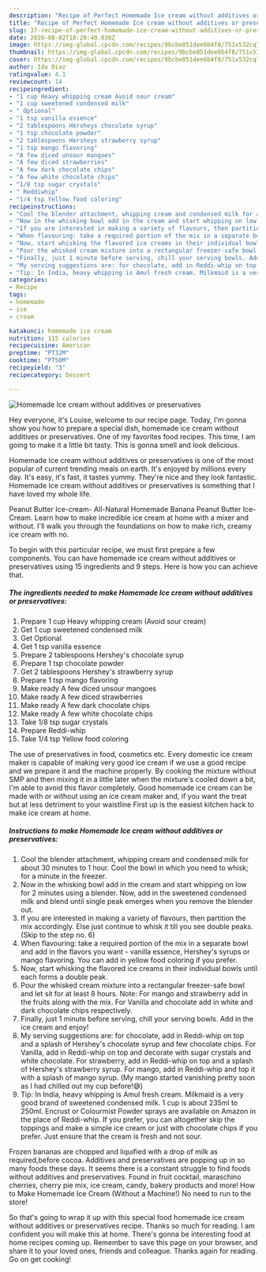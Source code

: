 ```yaml
---
description: "Recipe of Perfect Homemade Ice cream without additives or preservatives"
title: "Recipe of Perfect Homemade Ice cream without additives or preservatives"
slug: 37-recipe-of-perfect-homemade-ice-cream-without-additives-or-preservatives
date: 2020-08-02T10:28:40.038Z
image: https://img-global.cpcdn.com/recipes/9bcbe851dee6b4f8/751x532cq70/homemade-ice-cream-without-additives-or-preservatives-recipe-main-photo.jpg
thumbnail: https://img-global.cpcdn.com/recipes/9bcbe851dee6b4f8/751x532cq70/homemade-ice-cream-without-additives-or-preservatives-recipe-main-photo.jpg
cover: https://img-global.cpcdn.com/recipes/9bcbe851dee6b4f8/751x532cq70/homemade-ice-cream-without-additives-or-preservatives-recipe-main-photo.jpg
author: Ida Diaz
ratingvalue: 4.1
reviewcount: 14
recipeingredient:
- "1 cup Heavy whipping cream Avoid sour cream"
- "1 cup sweetened condensed milk"
- " Optional"
- "1 tsp vanilla essence"
- "2 tablespoons Hersheys chocolate syrup"
- "1 tsp chocolate powder"
- "2 tablespoons Hersheys strawberry syrup"
- "1 tsp mango flavoring"
- "A few diced unsour mangoes"
- "A few diced strawberries"
- "A few dark chocolate chips"
- "A few white chocolate chips"
- "1/8 tsp sugar crystals"
- " Reddiwhip"
- "1/4 tsp Yellow food coloring"
recipeinstructions:
- "Cool the blender attachment, whipping cream and condensed milk for about 30 minutes to 1 hour. Cool the bowl in which you need to whisk; for a minute in the freezer."
- "Now in the whisking bowl add in the cream and start whipping on low for 2 minutes using a blender. Now, add in the sweetened condensed milk and blend until single peak emerges when you remove the blender out."
- "If you are interested in making a variety of flavours, then partition the mix accordingly. Else just continue to whisk it till you see double peaks. (Skip to the step no. 6)"
- "When flavouring: take a required portion of the mix in a separate bowl and add in the flavors you want - vanilla essence, Hershey&#39;s syrups or mango flavoring. You can add in yellow food coloring if you prefer."
- "Now, start whisking the flavored ice creams in their individual bowls until each forms a double peak."
- "Pour the whisked cream mixture into a rectangular freezer-safe bowl and let sit for at least 8 hours. Note: For mango and strawberry add in the fruits along with the mix. For Vanilla and chocolate add in white and dark chocolate chips respectively."
- "Finally, just 1 minute before serving, chill your serving bowls. Add in the ice cream and enjoy!"
- "My serving suggestions are: for chocolate, add in Reddi-whip on top and a splash of Hershey&#39;s chocolate syrup and few chocolate chips. For Vanilla, add in Reddi-whip on top and decorate with sugar crystals and white chocolate. For strawberry, add in Reddi-whip on top and a splash of Hershey&#39;s strawberry syrup. For mango, add in Reddi-whip and top it with a splash of mango syrup. (My mango started vanishing pretty soon as I had chilled out my cup before!😅)"
- "Tip: In India, heavy whipping is Amul fresh cream. Milkmaid is a very good brand of sweetened condensed milk. 1 cup is about 235ml to 250ml. Encrust or Colourmist Powder sprays are available on Amazon in the place of Reddi-whip. If you prefer, you can altogether skip the toppings and make a simple ice cream or just with chocolate chips if you prefer. Just ensure that the cream is fresh and not sour."
categories:
- Recipe
tags:
- homemade
- ice
- cream

katakunci: homemade ice cream 
nutrition: 115 calories
recipecuisine: American
preptime: "PT32M"
cooktime: "PT50M"
recipeyield: "3"
recipecategory: Dessert

---
```



![Homemade Ice cream without additives or preservatives](https://img-global.cpcdn.com/recipes/9bcbe851dee6b4f8/751x532cq70/homemade-ice-cream-without-additives-or-preservatives-recipe-main-photo.jpg)

Hey everyone, it's Louise, welcome to our recipe page. Today, I'm gonna show you how to prepare a special dish, homemade ice cream without additives or preservatives. One of my favorites food recipes. This time, I am going to make it a little bit tasty. This is gonna smell and look delicious.

Homemade Ice cream without additives or preservatives is one of the most popular of current trending meals on earth. It's enjoyed by millions every day. It's easy, it's fast, it tastes yummy. They're nice and they look fantastic. Homemade Ice cream without additives or preservatives is something that I have loved my whole life.

Peanut Butter Ice-cream- All-Natural Homemade Banana Peanut Butter Ice-Cream. Learn how to make incredible ice cream at home with a mixer and without. I&#39;ll walk you through the foundations on how to make rich, creamy ice cream with no.


To begin with this particular recipe, we must first prepare a few components. You can have homemade ice cream without additives or preservatives using 15 ingredients and 9 steps. Here is how you can achieve that.

<!--inarticleads1-->

##### The ingredients needed to make Homemade Ice cream without additives or preservatives:

1. Prepare 1 cup Heavy whipping cream (Avoid sour cream)
1. Get 1 cup sweetened condensed milk
1. Get  Optional
1. Get 1 tsp vanilla essence
1. Prepare 2 tablespoons Hershey&#39;s chocolate syrup
1. Prepare 1 tsp chocolate powder
1. Get 2 tablespoons Hershey&#39;s strawberry syrup
1. Prepare 1 tsp mango flavoring
1. Make ready A few diced unsour mangoes
1. Make ready A few diced strawberries
1. Make ready A few dark chocolate chips
1. Make ready A few white chocolate chips
1. Take 1/8 tsp sugar crystals
1. Prepare  Reddi-whip
1. Take 1/4 tsp Yellow food coloring


The use of preservatives in food, cosmetics etc. Every domestic ice cream maker is capable of making very good ice cream if we use a good recipe and we prepare it and the machine properly. By cooking the mixture without SMP and then mixing it in a little later when the mixture&#39;s cooled down a bit, I&#39;m able to avoid this flavor completely. Good homemade ice cream can be made with or without using an ice cream maker and, if you want the treat but at less detriment to your waistline First up is the easiest kitchen hack to make ice cream at home. 

<!--inarticleads2-->

##### Instructions to make Homemade Ice cream without additives or preservatives:

1. Cool the blender attachment, whipping cream and condensed milk for about 30 minutes to 1 hour. Cool the bowl in which you need to whisk; for a minute in the freezer.
1. Now in the whisking bowl add in the cream and start whipping on low for 2 minutes using a blender. Now, add in the sweetened condensed milk and blend until single peak emerges when you remove the blender out.
1. If you are interested in making a variety of flavours, then partition the mix accordingly. Else just continue to whisk it till you see double peaks. (Skip to the step no. 6)
1. When flavouring: take a required portion of the mix in a separate bowl and add in the flavors you want - vanilla essence, Hershey&#39;s syrups or mango flavoring. You can add in yellow food coloring if you prefer.
1. Now, start whisking the flavored ice creams in their individual bowls until each forms a double peak.
1. Pour the whisked cream mixture into a rectangular freezer-safe bowl and let sit for at least 8 hours. Note: For mango and strawberry add in the fruits along with the mix. For Vanilla and chocolate add in white and dark chocolate chips respectively.
1. Finally, just 1 minute before serving, chill your serving bowls. Add in the ice cream and enjoy!
1. My serving suggestions are: for chocolate, add in Reddi-whip on top and a splash of Hershey&#39;s chocolate syrup and few chocolate chips. For Vanilla, add in Reddi-whip on top and decorate with sugar crystals and white chocolate. For strawberry, add in Reddi-whip on top and a splash of Hershey&#39;s strawberry syrup. For mango, add in Reddi-whip and top it with a splash of mango syrup. (My mango started vanishing pretty soon as I had chilled out my cup before!😅)
1. Tip: In India, heavy whipping is Amul fresh cream. Milkmaid is a very good brand of sweetened condensed milk. 1 cup is about 235ml to 250ml. Encrust or Colourmist Powder sprays are available on Amazon in the place of Reddi-whip. If you prefer, you can altogether skip the toppings and make a simple ice cream or just with chocolate chips if you prefer. Just ensure that the cream is fresh and not sour.


Frozen bananas are chopped and liquified with a drop of milk as required,before cocoa. Additives and preservatives are popping up in so many foods these days. It seems there is a constant struggle to find foods without additives and preservatives. Found in fruit cocktail, maraschino cherries, cherry pie mix, ice cream, candy, bakery products and more! How to Make Homemade Ice Cream (Without a Machine!) No need to run to the store! 

So that's going to wrap it up with this special food homemade ice cream without additives or preservatives recipe. Thanks so much for reading. I am confident you will make this at home. There's gonna be interesting food at home recipes coming up. Remember to save this page on your browser, and share it to your loved ones, friends and colleague. Thanks again for reading. Go on get cooking!
